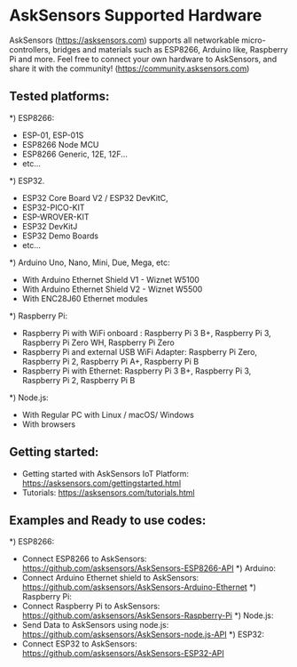 # AskSensors Supported Hardware
AskSensors (https://asksensors.com) supports all networkable micro-controllers, bridges and materials such as ESP8266, Arduino like, Raspberry Pi and more.
Feel free to connect your own hardware to AskSensors, and share it with the community! (https://community.asksensors.com)

Tested platforms:
-
*) ESP8266:
- ESP-01, ESP-01S
- ESP8266 Node MCU
- ESP8266 Generic, 12E, 12F...
- etc...

*) ESP32.
- ESP32 Core Board V2 / ESP32 DevKitC, 
- ESP32-PICO-KIT
- ESP-WROVER-KIT
- ESP32 DevKitJ
- ESP32 Demo Boards
- etc...

*) Arduino Uno, Nano, Mini, Due, Mega, etc:
- With Arduino Ethernet Shield V1 - Wiznet W5100
- With Arduino Ethernet Shield V2 - Wiznet W5500
- With ENC28J60 Ethernet modules

*) Raspberry Pi:
- Raspberry Pi with WiFi onboard : Raspberry Pi 3 B+, Raspberry Pi 3, Raspberry Pi Zero WH, Raspberry Pi Zero
- Raspberry Pi and external USB WiFi Adapter: Raspberry Pi Zero, Raspberry Pi 2, Raspberry Pi A+, Raspberry Pi B
- Raspberry Pi with Ethernet: Raspberry Pi 3 B+, Raspberry Pi 3, Raspberry Pi 2, Raspberry Pi B

*) Node.js: 
- With Regular PC with Linux / macOS/ Windows
- With browsers

Getting started:
- 
- Getting started with AskSensors IoT Platform: https://asksensors.com/gettingstarted.html
- Tutorials: https://asksensors.com/tutorials.html

Examples and Ready to use codes:
-
*) ESP8266:
- Connect ESP8266 to AskSensors: https://github.com/asksensors/AskSensors-ESP8266-API
*) Arduino:
- Connect Arduino Ethernet shield to AskSensors: https://github.com/asksensors/AskSensors-Arduino-Ethernet 
*) Raspberry Pi:
- Connect Raspberry Pi to AskSensors: https://github.com/asksensors/AskSensors-Raspberry-Pi
*) Node.js:
- Send Data to AskSensors using node.js: https://github.com/asksensors/AskSensors-node.js-API
*) ESP32:
- Connect ESP32 to AskSensors: https://github.com/asksensors/AskSensors-ESP32-API

